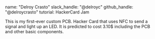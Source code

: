 name: "Delroy Crasto"
slack_handle: "@delroyc"
github_handle: "@delroycrasto"
tutorial: HackerCard Jam

This is my first-ever custom PCB.  Hacker Card that uses NFC to send a signal and light up an LED. It is predicted to cost 3.10$ including the PCB and other basic components.
